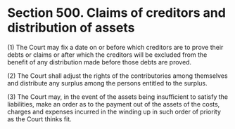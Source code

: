 # Section 500. Claims of creditors and distribution of assets

\(1\) The Court may fix a date on or before which creditors are to prove their debts or claims or after which the creditors will be excluded from the benefit of any distribution made before those debts are proved.

\(2\) The Court shall adjust the rights of the contributories among themselves and distribute any surplus among the persons entitled to the surplus.

\(3\) The Court may, in the event of the assets being insufficient to satisfy the liabilities, make an order as to the payment out of the assets of the costs, charges and expenses incurred in the winding up in such order of priority as the Court thinks fit.

